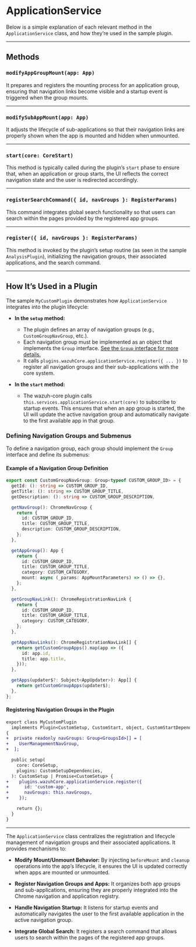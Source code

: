 # ApplicationService

Below is a simple explanation of each relevant method in the `ApplicationService` class, and how they’re used in the sample plugin.

---

## Methods

### `modifyAppGroupMount(app: App)`

It prepares and registers the mounting process for an application group, ensuring that navigation links become visible and a startup event is triggered when the group mounts.

---

### `modifySubAppMount(app: App)`

It adjusts the lifecycle of sub-applications so that their navigation links are properly shown when the app is mounted and hidden when unmounted.

---

### `start(core: CoreStart)`

This method is typically called during the plugin’s `start` phase to ensure that, when an application or group starts, the UI reflects the correct navigation state and the user is redirected accordingly.

---

### `registerSearchCommand({ id, navGroups }: RegisterParams)`

This command integrates global search functionality so that users can search within the pages provided by the registered app groups.

---

### `register({ id, navGroups }: RegisterParams)`

This method is invoked by the plugin’s setup routine (as seen in the sample `AnalysisPlugin`), initializing the navigation groups, their associated applications, and the search command.

---

## How It’s Used in a Plugin

The sample `MyCustomPlugin` demonstrates how `ApplicationService` integrates into the plugin lifecycle:

- **In the `setup` method:**

  - The plugin defines an array of navigation groups (e.g., `CustomGroupNavGroup`, etc.).
  - Each navigation group must be implemented as an object that implements the `Group` interface. [See the `Group` interface for more details.](types.ts)
  - It calls `plugins.wazuhCore.applicationService.register({ ... })` to register all navigation groups and their sub-applications with the core system.

- **In the `start` method:**
  - The wazuh-core plugin calls `this.services.applicationService.start(core)` to subscribe to startup events. This ensures that when an app group is started, the UI will update the active navigation group and automatically navigate to the first available app in that group.

### Defining Navigation Groups and Submenus

To define a navigation group, each group should implement the `Group` interface and define its submenus:

#### Example of a Navigation Group Definition

```ts
export const CustomGroupNavGroup: Group<typeof CUSTOM_GROUP_ID> = {
  getId: (): string => CUSTOM_GROUP_ID,
  getTitle: (): string => CUSTOM_GROUP_TITLE,
  getDescription: (): string => CUSTOM_GROUP_DESCRIPTION,

  getNavGroup(): ChromeNavGroup {
    return {
      id: CUSTOM_GROUP_ID,
      title: CUSTOM_GROUP_TITLE,
      description: CUSTOM_GROUP_DESCRIPTION,
    };
  },

  getAppGroup(): App {
    return {
      id: CUSTOM_GROUP_ID,
      title: CUSTOM_GROUP_TITLE,
      category: CUSTOM_CATEGORY,
      mount: async (_params: AppMountParameters) => () => {},
    };
  },

  getGroupNavLink(): ChromeRegistrationNavLink {
    return {
      id: CUSTOM_GROUP_ID,
      title: CUSTOM_GROUP_TITLE,
      category: CUSTOM_CATEGORY,
    };
  },

  getAppsNavLinks(): ChromeRegistrationNavLink[] {
    return getCustomGroupApps().map(app => ({
      id: app.id,
      title: app.title,
    }));
  },

  getApps(updater$?: Subject<AppUpdater>): App[] {
    return getCustomGroupApps(updater$);
  },
};
```

#### Registering Navigation Groups in the Plugin

```diff
export class MyCustomPlugin
  implements Plugin<CustomSetup, CustomStart, object, CustomStartDependencies>
{
+  private readonly navGroups: Group<GroupsId>[] = [
+    UserManagementNavGroup,
+  ];

  public setup(
    core: CoreSetup,
    plugins: CustomSetupDependencies,
  ): CustomSetup | Promise<CustomSetup> {
+    plugins.wazuhCore.applicationService.register({
+      id: 'custom-app',
+      navGroups: this.navGroups,
+    });

    return {};
  }
}
```

---

The `ApplicationService` class centralizes the registration and lifecycle management of navigation groups and their associated applications. It provides mechanisms to:

- **Modify Mount/Unmount Behavior:**
  By injecting `beforeMount` and `cleanup` operations into the app’s lifecycle, it ensures the UI is updated correctly when apps are mounted or unmounted.

- **Register Navigation Groups and Apps:**
  It organizes both app groups and sub-applications, ensuring they are properly integrated into the Chrome navigation and application registry.

- **Handle Navigation Startup:**
  It listens for startup events and automatically navigates the user to the first available application in the active navigation group.

- **Integrate Global Search:**
  It registers a search command that allows users to search within the pages of the registered app groups.
